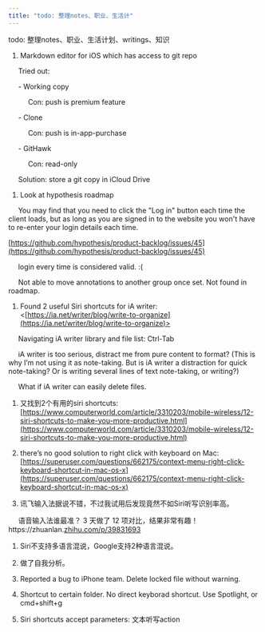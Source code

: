 ```yaml
---
title: "todo: 整理notes、职业、生活计"
---
```

todo: 整理notes、职业、生活计划、writings、知识

1. Markdown editor for iOS which has access to git repo 

     Tried out:

     - Working copy

          Con: push is premium feature

     - Clone

          Con: push is in-app-purchase

     - GitHawk

          Con: read-only

     Solution: store a git copy in iCloud Drive

1. Look at hypothesis roadmap

     You may find that you need to click the "Log in" button each time the client loads, but as long as you are signed in to the website you won't have to re-enter your login details each time.

[https://github.com/hypothesis/product-backlog/issues/45](https://github.com/hypothesis/product-backlog/issues/45)

     login every time is considered valid. :(

     Not able to move annotations to another group once set. Not found in roadmap.

1. Found 2 useful Siri shortcuts for iA writer: <[https://ia.net/writer/blog/write-to-organize](https://ia.net/writer/blog/write-to-organize)>

     Navigating iA writer library and file list: Ctrl-Tab

     iA writer is too serious, distract me from pure content to format? (This is why I’m not using it as note-taking. But is iA writer a distraction for quick note-taking? Or is writing several lines of text note-taking, or writing?)

     What if iA writer can easily delete files.

1. 又找到2个有用的siri shortcuts: [https://www.computerworld.com/article/3310203/mobile-wireless/12-siri-shortcuts-to-make-you-more-productive.html](https://www.computerworld.com/article/3310203/mobile-wireless/12-siri-shortcuts-to-make-you-more-productive.html)

1. there’s no good solution to right click with keyboard on Mac: [https://superuser.com/questions/662175/context-menu-right-click-keyboard-shortcut-in-mac-os-x](https://superuser.com/questions/662175/context-menu-right-click-keyboard-shortcut-in-mac-os-x)

1. 讯飞输入法据说不错，不过我试用后发现竟然不如Siri听写识别率高。

     语音输入法谁最准？ 3 天做了 12 项对比，结果非常有趣！https://zhuanlan.[zhihu.com/p/39831693](http://zhihu.com/p/39831693)

1. Siri不支持多语言混说，Google支持2种语言混说。

1. 做了自我分析。

1. Reported a bug to iPhone team. Delete locked file without warning.

1. Shortcut to certain folder. No direct keyborad shortcut. Use Spotlight, or cmd+shift+g

1. Siri shortcuts accept parameters: 文本听写action
